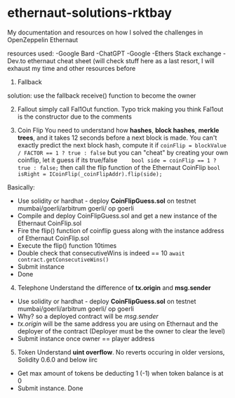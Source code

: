 # ethernaut-solutions-rktbay
My documentation and resources on how I solved the challenges in OpenZeppelin Ethernaut

resources used: 
-Google Bard
-ChatGPT
-Google
-Ethers Stack exchange
-Dev.to ethernaut cheat sheet (will check stuff here as a last resort, I will exhaust my time and other resources before 


1. Fallback

solution: use the fallback receive() function to become the owner

2. Fallout
simply call Fal1Out function. Typo trick making you think Fal1out is the constructor due to the comments

3. Coin Flip
You need to understand how **hashes**, **block hashes**, **merkle trees**, and it takes 12 seconds before a next block is made.
You can't exactly predict the next block hash, compute it if
`coinFlip = blockValue / FACTOR == 1 ? true : false`
but you can "cheat" by creating your own coinflip, let it guess if its true/false
`    bool side = coinFlip == 1 ? true : false;`
then call the flip function of the Ethernaut CoinFlip
`bool isRight = ICoinFlip(_coinFlipAddr).flip(side);`

Basically:
* Use solidity or hardhat - deploy **CoinFlipGuess.sol** on testnet mumbai/goerli/arbitrum goerli/ op goerli
* Compile and deploy CoinFlipGuess.sol and get a new instance of the Ethernaut CoinFlip.sol
* Fire the flip() function of coinflip guess along with the instance address of Ethernaut CoinFlip.sol
* Execute the flip() function 10times
* Double check that consecutiveWins is indeed == 10 `await contract.getConsecutiveWins()`
* Submit instance
* Done

4. Telephone
Understand the difference of **tx.origin** and **msg.sender**
* Use solidity or hardhat - deploy **CoinFlipGuess.sol** on testnet mumbai/goerli/arbitrum goerli/ op goerli
* Why? so a deployed contract will be *msg.sender* 
* *tx.origin* will be the same address you are using on Ethernaut and the deployer of the contract (Deployer must be the owner to clear the level)
* Submit instance once owner == player address

5. Token
Understand  **uint overflow**. No reverts occuring in older versions, Solidity 0.6.0 and below iirc
* Get max amount of tokens be deducting 1 (-1) when token balance is at 0
* Submit instance. Done
